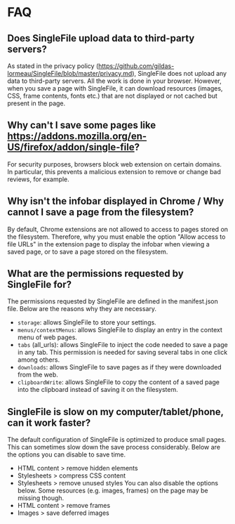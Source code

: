 # FAQ

## Does SingleFile upload data to third-party servers?
As stated in the privacy policy (https://github.com/gildas-lormeau/SingleFile/blob/master/privacy.md), SingleFile does not upload any data to third-party servers. All the work is done in your browser. However, when you save a page with SingleFile, it can download resources (images, CSS, frame contents, fonts etc.) that are not displayed or not cached but present in the page.

## Why can't I save some pages like https://addons.mozilla.org/en-US/firefox/addon/single-file?
For security purposes, browsers block web extension on certain domains. In particular, this prevents a malicious extension to remove or change bad reviews, for example.

## Why isn't the infobar displayed in Chrome / Why cannot I save a page from the filesystem?
By default, Chrome extensions are not allowed to access to pages stored on the filesystem. Therefore, why you must enable the option "Allow access to file URLs" in the extension page to display the infobar when viewing a saved page, or to save a page stored on the filesystem.

## What are the permissions requested by SingleFile for?
The permissions requested by SingleFile are defined in the manifest.json file. Below are the reasons why they are necessary.
 - `storage`: allows SingleFile to store your settings.
 - `menus/contextMenus`: allows SingleFile to display an entry in the context menu of web pages.
 - `tabs` (all_urls): allows SingleFile to inject the code needed to save a page in any tab. This permission is needed for saving several tabs in one click among others.
 - `downloads`: allows SingleFile to save pages as if they were downloaded from the web.
 - `clipboardWrite`: allows SingleFile to copy the content of a saved page into the clipboard instead of saving it on the filesystem.

## SingleFile is slow on my computer/tablet/phone, can it work faster?
The default configuration of SingleFile is optimized to produce small pages. This can sometimes slow down the save process considerably. Below are the options you can disable to save time.
 - HTML content > remove hidden elements
 - Stylesheets > compress CSS content
 - Stylesheets > remove unused styles 
You can also disable the options below. Some resources (e.g. images, frames) on the page may be missing though.
 - HTML content > remove frames
 - Images > save deferred images